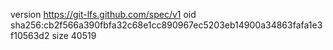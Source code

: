 version https://git-lfs.github.com/spec/v1
oid sha256:cb2f566a390fbfa32c68e1cc890967ec5203eb14900a34863fafa1e3f10563d2
size 40519

